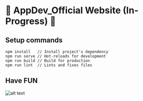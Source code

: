 # 🎩 AppDev_Official Website (In-Progress) 🔧

## Setup commands
```
npm install   // Install project's dependency
npm run serve // Hot-reloads for development
npm run build // Build for production
npm run lint  // Lints and fixes files
```
## Have FUN
![alt text](https://s2.loli.net/2022/06/08/YToJ6EfqRMHgdKi.png)
